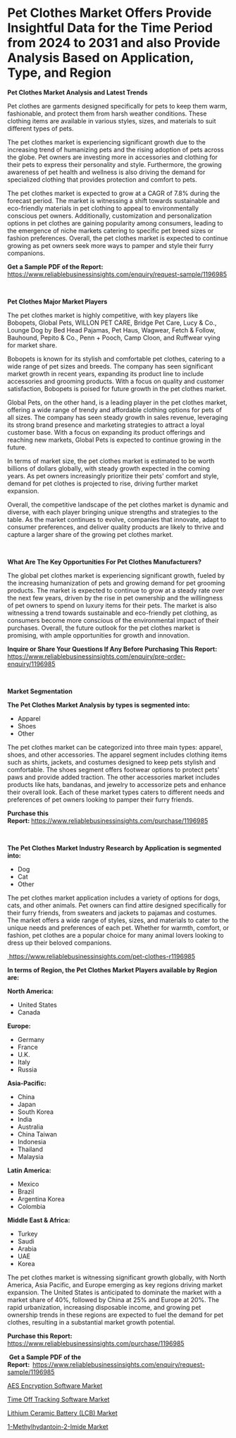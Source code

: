 <p><h1>Pet Clothes Market Offers Provide Insightful Data for the Time Period from 2024 to 2031 and also Provide Analysis Based on Application, Type, and Region</h1></p><p><strong>Pet Clothes Market Analysis and Latest Trends</strong></p>
<p><p>Pet clothes are garments designed specifically for pets to keep them warm, fashionable, and protect them from harsh weather conditions. These clothing items are available in various styles, sizes, and materials to suit different types of pets.</p><p>The pet clothes market is experiencing significant growth due to the increasing trend of humanizing pets and the rising adoption of pets across the globe. Pet owners are investing more in accessories and clothing for their pets to express their personality and style. Furthermore, the growing awareness of pet health and wellness is also driving the demand for specialized clothing that provides protection and comfort to pets.</p><p>The pet clothes market is expected to grow at a CAGR of 7.8% during the forecast period. The market is witnessing a shift towards sustainable and eco-friendly materials in pet clothing to appeal to environmentally conscious pet owners. Additionally, customization and personalization options in pet clothes are gaining popularity among consumers, leading to the emergence of niche markets catering to specific pet breed sizes or fashion preferences. Overall, the pet clothes market is expected to continue growing as pet owners seek more ways to pamper and style their furry companions.</p></p>
<p><strong>Get a Sample PDF of the Report:&nbsp;</strong> <a href="https://www.reliablebusinessinsights.com/enquiry/request-sample/1196985">https://www.reliablebusinessinsights.com/enquiry/request-sample/1196985</a></p>
<p>&nbsp;</p>
<p><strong>Pet Clothes Major Market Players</strong></p>
<p><p>The pet clothes market is highly competitive, with key players like Bobopets, Global Pets, WILLON PET CARE, Bridge Pet Care, Lucy & Co., Lounge Dog by Bed Head Pajamas, Pet Haus, Wagwear, Fetch & Follow, Bauhound, Pepito & Co., Penn + Pooch, Camp Cloon, and Ruffwear vying for market share. </p><p>Bobopets is known for its stylish and comfortable pet clothes, catering to a wide range of pet sizes and breeds. The company has seen significant market growth in recent years, expanding its product line to include accessories and grooming products. With a focus on quality and customer satisfaction, Bobopets is poised for future growth in the pet clothes market.</p><p>Global Pets, on the other hand, is a leading player in the pet clothes market, offering a wide range of trendy and affordable clothing options for pets of all sizes. The company has seen steady growth in sales revenue, leveraging its strong brand presence and marketing strategies to attract a loyal customer base. With a focus on expanding its product offerings and reaching new markets, Global Pets is expected to continue growing in the future.</p><p>In terms of market size, the pet clothes market is estimated to be worth billions of dollars globally, with steady growth expected in the coming years. As pet owners increasingly prioritize their pets' comfort and style, demand for pet clothes is projected to rise, driving further market expansion.</p><p>Overall, the competitive landscape of the pet clothes market is dynamic and diverse, with each player bringing unique strengths and strategies to the table. As the market continues to evolve, companies that innovate, adapt to consumer preferences, and deliver quality products are likely to thrive and capture a larger share of the growing pet clothes market.</p></p>
<p>&nbsp;</p>
<p><strong>What Are The Key Opportunities For Pet Clothes Manufacturers?</strong></p>
<p><p>The global pet clothes market is experiencing significant growth, fueled by the increasing humanization of pets and growing demand for pet grooming products. The market is expected to continue to grow at a steady rate over the next few years, driven by the rise in pet ownership and the willingness of pet owners to spend on luxury items for their pets. The market is also witnessing a trend towards sustainable and eco-friendly pet clothing, as consumers become more conscious of the environmental impact of their purchases. Overall, the future outlook for the pet clothes market is promising, with ample opportunities for growth and innovation.</p></p>
<p><strong>Inquire or Share Your Questions If Any Before Purchasing This Report:</strong> <a href="https://www.reliablebusinessinsights.com/enquiry/pre-order-enquiry/1196985">https://www.reliablebusinessinsights.com/enquiry/pre-order-enquiry/1196985</a></p>
<p>&nbsp;</p>
<p><strong>Market Segmentation</strong></p>
<p><strong>The Pet Clothes Market Analysis by types is segmented into:</strong></p>
<p><ul><li>Apparel</li><li>Shoes</li><li>Other</li></ul></p>
<p><p>The pet clothes market can be categorized into three main types: apparel, shoes, and other accessories. The apparel segment includes clothing items such as shirts, jackets, and costumes designed to keep pets stylish and comfortable. The shoes segment offers footwear options to protect pets' paws and provide added traction. The other accessories market includes products like hats, bandanas, and jewelry to accessorize pets and enhance their overall look. Each of these market types caters to different needs and preferences of pet owners looking to pamper their furry friends.</p></p>
<p><strong>Purchase this Report:&nbsp;</strong><a href="https://www.reliablebusinessinsights.com/purchase/1196985">https://www.reliablebusinessinsights.com/purchase/1196985</a></p>
<p>&nbsp;</p>
<p><strong>The Pet Clothes Market Industry Research by Application is segmented into:</strong></p>
<p><ul><li>Dog</li><li>Cat</li><li>Other</li></ul></p>
<p><p>The pet clothes market application includes a variety of options for dogs, cats, and other animals. Pet owners can find attire designed specifically for their furry friends, from sweaters and jackets to pajamas and costumes. The market offers a wide range of styles, sizes, and materials to cater to the unique needs and preferences of each pet. Whether for warmth, comfort, or fashion, pet clothes are a popular choice for many animal lovers looking to dress up their beloved companions.</p></p>
<p><a href="https://www.reliablebusinessinsights.com/pet-clothes-r1196985">&nbsp;https://www.reliablebusinessinsights.com/pet-clothes-r1196985</a></p>
<p><strong>In terms of Region, the Pet Clothes Market Players available by Region are:</strong></p>
<p>
    <p> <strong> North America: </strong>
        <ul>
            <li>United States</li>
            <li>Canada</li>
        </ul>
        </p> 
    <p> <strong> Europe: </strong>
        <ul>
            <li>Germany</li>
            <li>France</li>
            <li>U.K.</li>
            <li>Italy</li>
            <li>Russia</li>
        </ul>
        </p> 
    <p> <strong> Asia-Pacific: </strong>
        <ul>
            <li>China</li>
            <li>Japan</li>
            <li>South Korea</li>
            <li>India</li>
            <li>Australia</li>
            <li>China Taiwan</li>
            <li>Indonesia</li>
            <li>Thailand</li>
            <li>Malaysia</li>
        </ul>
        </p> 
    <p> <strong> Latin America: </strong>
        <ul>
            <li>Mexico</li>
            <li>Brazil</li>
            <li>Argentina Korea</li>
            <li>Colombia</li>
        </ul>
        </p> 
    <p> <strong> Middle East & Africa: </strong>
        <ul>
            <li>Turkey</li>
            <li>Saudi</li>
            <li>Arabia</li>
            <li>UAE</li>
            <li>Korea</li>
        </ul>
    </p>
    </p>
<p><p>The pet clothes market is witnessing significant growth globally, with North America, Asia Pacific, and Europe emerging as key regions driving market expansion. The United States is anticipated to dominate the market with a market share of 40%, followed by China at 25% and Europe at 20%. The rapid urbanization, increasing disposable income, and growing pet ownership trends in these regions are expected to fuel the demand for pet clothes, resulting in a substantial market growth potential.</p></p>
<p><strong>Purchase this Report: </strong><a href="https://www.reliablebusinessinsights.com/purchase/1196985">https://www.reliablebusinessinsights.com/purchase/1196985</a></p>
<p>&nbsp;<strong>Get a Sample PDF of the Report:&nbsp;&nbsp;</strong><a href="https://www.reliablebusinessinsights.com/enquiry/request-sample/1196985">https://www.reliablebusinessinsights.com/enquiry/request-sample/1196985</a></p>
<p><strong></strong></p>
<p><p><a href="https://www.linkedin.com/pulse/global-aes-encryption-software-market-focus-application-end-use-eeulc">AES Encryption Software Market</a></p><p><a href="https://www.linkedin.com/pulse/navigating-global-time-off-tracking-software-market-iam2c">Time Off Tracking Software Market</a></p><p><a href="https://github.com/nyahMertz1928/Market-Research-Report-List-1/blob/main/lithium-ceramic-battery-lcb-market.md">Lithium Ceramic Battery (LCB) Market</a></p><p><a href="https://github.com/sydneyHaley871/Market-Research-Report-List-1/blob/main/1-methylhydantoin-2-imide-market.md">1-Methylhydantoin-2-Imide Market</a></p></p>